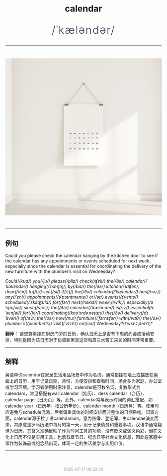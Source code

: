 <div align="center">

# calendar

<div style="margin: 30px 0;">
<h1 style="font-size: 2.5em; font-weight: 300; letter-spacing: 2px; margin: 0; color: #2c3e50;">
/ˈkæləndər/
</h1>
</div>

</div>

---

<div align="center" style="margin: 40px 0;">

![calendar](images/calendar.png)

</div>

---

## 例句

Could you please check the calendar hanging by the kitchen door to see if the calendar has any appointments or events scheduled for next week, especially since the calendar is essential for coordinating the delivery of the new furniture with the plumber’s visit on Wednesday?

*Could(/kʊd/) you(/ju/) please(/pliz/) check(/ʧɛk/) the(/ðə/) calendar(/ˈkæləndər/) hanging(/ˈhæŋɪŋ/) by(/baɪ/) the(/ðə/) kitchen(/ˈkɪʧən/) door(/dɔr/) to(/tɪ/) see(/si/) if(/ɪf/) the(/ðə/) calendar(/ˈkæləndər/) has(/həz/) any(/ˈɛni/) appointments(/əˈpɔɪntmənts/) or(/ər/) events(/ɪˈvɛnts/) scheduled(/ˈskɛʤʊld/) for(/fər/) next(/nɛkst/) week,(/wik,/) especially(/əˈspɛʃəli/) since(/sɪns/) the(/ðə/) calendar(/ˈkæləndər/) is(/ɪz/) essential(/ɛˈsɛnʃəl/) for(/fər/) coordinating(/koʊˈɔrdəˌneɪtɪŋ/) the(/ðə/) delivery(/dɪˈlɪvəri/) of(/əv/) the(/ðə/) new(/nu/) furniture(/ˈfərnɪʧər/) with(/wɪθ/) the(/ðə/) plumber’s(/plumber’s*/) visit(/ˈvɪzɪt/) on(/ɔn/) Wednesday?(/ˈwɛnzˌdeɪ?/)*

**翻译：** 请您查看挂在厨房门旁的日历，确认日历上是否有下周的约会或活动安排，特别是因为该日历对于协调新家具送货和周三水管工来访的时间非常重要。

---

## 解释

英语单词calendar在家居生活用品场景中作为名词，通常指挂在墙上或摆放在桌面上的日历，用于记录日期、月份，方便安排和查看时间，场合多为家庭、办公室或学习环境。学习者使用时需注意，calendar是可数名词，复数形式为calendars，常见搭配有wall calendar（挂历）、desk calendar（台历）、calendar page（日历页）等。此外，calendar常与表示时间的词汇搭配，如calendar year（日历年，指公历年份）、calendar month（日历月）等。使用时应避免与schedule混淆，后者偏重具体的时间安排而非整体的日期系统。词源方面，calendar源于拉丁语calendarium，意为账簿、登记簿，由calendae演变而来，其原意是罗马历法中每月的第一天，用于记录债务和重要事项。汉语中通常翻译为日历，其含义准确反映了作为时间工具的功能，没有贬义或褒义色彩，但在文化上日历不仅是实用工具，也承载着节日、纪念日等社会文化信息，因此在家庭中常作为装饰品或纪念品出现，体现一定的生活美学与实用价值。


---

<div align="center" style="margin-top: 50px;">
<small style="color: #999; font-size: 0.9em;">2025-07-17 06:22:39</small>
</div>
